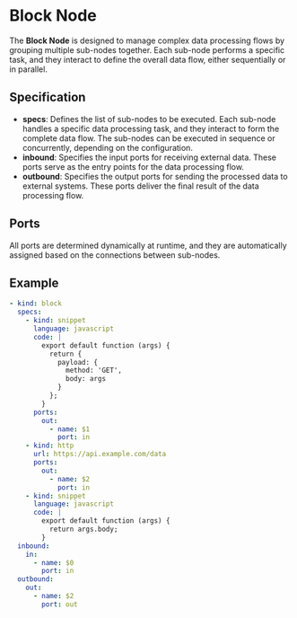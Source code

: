 # **Block Node**

The **Block Node** is designed to manage complex data processing flows by grouping multiple sub-nodes together. Each
sub-node performs a specific task, and they interact to define the overall data flow, either sequentially or in
parallel.

## **Specification**

- **specs**: Defines the list of sub-nodes to be executed. Each sub-node handles a specific data processing task, and
  they interact to form the complete data flow. The sub-nodes can be executed in sequence or concurrently, depending on
  the configuration.
- **inbound**: Specifies the input ports for receiving external data. These ports serve as the entry points for the data
  processing flow.
- **outbound**: Specifies the output ports for sending the processed data to external systems. These ports deliver the
  final result of the data processing flow.

## **Ports**

All ports are determined dynamically at runtime, and they are automatically assigned based on the connections between
sub-nodes.

## **Example**

```yaml
- kind: block
  specs:
    - kind: snippet
      language: javascript
      code: |
        export default function (args) {
          return {
            payload: {
              method: 'GET',
              body: args
            }
          };
        }
      ports:
        out:
          - name: $1
            port: in
    - kind: http
      url: https://api.example.com/data
      ports:
        out:
          - name: $2
            port: in
    - kind: snippet
      language: javascript
      code: |
        export default function (args) {
          return args.body;
        }
  inbound:
    in:
      - name: $0
        port: in
  outbound:
    out:
      - name: $2
        port: out
```
